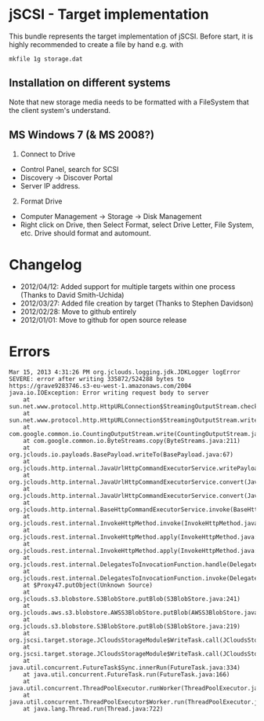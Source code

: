jSCSI - Target implementation
=========

This bundle represents the target implementation of jSCSI. Before start, it is highly recommended to create a file by hand e.g. with 


```
mkfile 1g storage.dat
```

Installation on different systems
---------

Note that new storage media needs to be formatted with a FileSystem that the client system's understand.

MS Windows 7 (& MS 2008?)
-------------------------

1. Connect to Drive
  * Control Panel, search for SCSI
  * Discovery -> Discover Portal
  * Server IP address.

2. Format Drive
  * Computer Management -> Storage -> Disk Management
  * Right click on Drive, then Select Format, select Drive Letter, File System, etc.
  Drive should format and automount.


Changelog
=========

* 2012/04/12: Added support for multiple targets within one process (Thanks to David Smith-Uchida)
* 2012/03/27: Added file creation by target (Thanks to Stephen Davidson)
* 2012/02/28: Move to github entirely
* 2012/01/01: Move to github for open source release


Errors
===========

```
Mar 15, 2013 4:31:26 PM org.jclouds.logging.jdk.JDKLogger logError
SEVERE: error after writing 335872/524288 bytes to https://grave9283746.s3-eu-west-1.amazonaws.com/2004
java.io.IOException: Error writing request body to server
    at sun.net.www.protocol.http.HttpURLConnection$StreamingOutputStream.checkError(HttpURLConnection.java:3174)
    at sun.net.www.protocol.http.HttpURLConnection$StreamingOutputStream.write(HttpURLConnection.java:3157)
    at com.google.common.io.CountingOutputStream.write(CountingOutputStream.java:53)
    at com.google.common.io.ByteStreams.copy(ByteStreams.java:211)
    at org.jclouds.io.payloads.BasePayload.writeTo(BasePayload.java:67)
    at org.jclouds.http.internal.JavaUrlHttpCommandExecutorService.writePayloadToConnection(JavaUrlHttpCommandExecutorService.java:246)
    at org.jclouds.http.internal.JavaUrlHttpCommandExecutorService.convert(JavaUrlHttpCommandExecutorService.java:218)
    at org.jclouds.http.internal.JavaUrlHttpCommandExecutorService.convert(JavaUrlHttpCommandExecutorService.java:76)
    at org.jclouds.http.internal.BaseHttpCommandExecutorService.invoke(BaseHttpCommandExecutorService.java:142)
    at org.jclouds.rest.internal.InvokeHttpMethod.invoke(InvokeHttpMethod.java:131)
    at org.jclouds.rest.internal.InvokeHttpMethod.apply(InvokeHttpMethod.java:97)
    at org.jclouds.rest.internal.InvokeHttpMethod.apply(InvokeHttpMethod.java:59)
    at org.jclouds.rest.internal.DelegatesToInvocationFunction.handle(DelegatesToInvocationFunction.java:137)
    at org.jclouds.rest.internal.DelegatesToInvocationFunction.invoke(DelegatesToInvocationFunction.java:125)
    at $Proxy47.putObject(Unknown Source)
    at org.jclouds.s3.blobstore.S3BlobStore.putBlob(S3BlobStore.java:241)
    at org.jclouds.aws.s3.blobstore.AWSS3BlobStore.putBlob(AWSS3BlobStore.java:98)
    at org.jclouds.s3.blobstore.S3BlobStore.putBlob(S3BlobStore.java:219)
    at org.jscsi.target.storage.JCloudsStorageModule$WriteTask.call(JCloudsStorageModule.java:388)
    at org.jscsi.target.storage.JCloudsStorageModule$WriteTask.call(JCloudsStorageModule.java:1)
    at java.util.concurrent.FutureTask$Sync.innerRun(FutureTask.java:334)
    at java.util.concurrent.FutureTask.run(FutureTask.java:166)
    at java.util.concurrent.ThreadPoolExecutor.runWorker(ThreadPoolExecutor.java:1110)
    at java.util.concurrent.ThreadPoolExecutor$Worker.run(ThreadPoolExecutor.java:603)
    at java.lang.Thread.run(Thread.java:722)
```